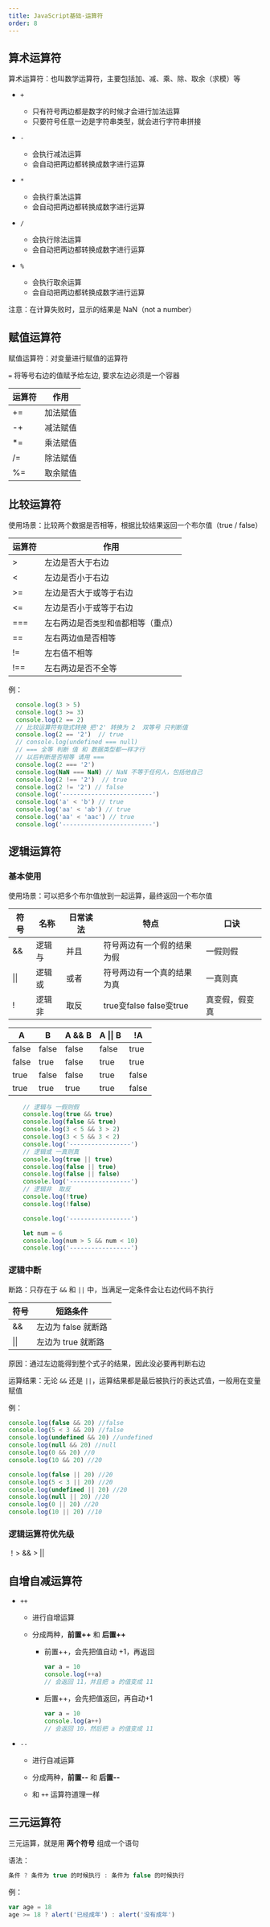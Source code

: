 ```yaml
---
title: JavaScript基础-运算符
order: 8
---
```


## 算术运算符

算术运算符：也叫数学运算符，主要包括加、减、乘、除、取余（求模）等

+ `+`
  + 只有符号两边都是数字的时候才会进行加法运算
  + 只要符号任意一边是字符串类型，就会进行字符串拼接

+ `-`
  + 会执行减法运算
  + 会自动把两边都转换成数字进行运算

+ `*`
  + 会执行乘法运算
  + 会自动把两边都转换成数字进行运算

+ `/`
  + 会执行除法运算
  + 会自动把两边都转换成数字进行运算

+ `%`
  + 会执行取余运算
  + 会自动把两边都转换成数字进行运算

注意：在计算失败时，显示的结果是 NaN（not a number）

## 赋值运算符

赋值运算符：对变量进行赋值的运算符

`=` 将等号右边的值赋予给左边, 要求左边必须是一个容器

| 运算符 | 作用     |
| ------ | -------- |
| +=     | 加法赋值 |
| -+     | 减法赋值 |
| *=     | 乘法赋值 |
| /=     | 除法赋值 |
| %=     | 取余赋值 |

## 比较运算符

使用场景：比较两个数据是否相等，根据比较结果返回一个布尔值（true / false）

| 运算符 | 作用                                   |
| ------ | -------------------------------------- |
| >      | 左边是否大于右边                       |
| <      | 左边是否小于右边                       |
| >=     | 左边是否大于或等于右边                 |
| <=     | 左边是否小于或等于右边                 |
| ===    | 左右两边是否`类型`和`值`都相等（重点） |
| ==     | 左右两边`值`是否相等                   |
| !=     | 左右值不相等                           |
| !==    | 左右两边是否不全等                     |

例：

```js
  console.log(3 > 5)
  console.log(3 >= 3)
  console.log(2 == 2)
  // 比较运算符有隐式转换 把'2' 转换为 2  双等号 只判断值
  console.log(2 == '2')  // true
  // console.log(undefined === null)
  // === 全等 判断 值 和 数据类型都一样才行
  // 以后判断是否相等 请用 ===  
  console.log(2 === '2')
  console.log(NaN === NaN) // NaN 不等于任何人，包括他自己
  console.log(2 !== '2')  // true  
  console.log(2 != '2') // false 
  console.log('-------------------------')
  console.log('a' < 'b') // true
  console.log('aa' < 'ab') // true
  console.log('aa' < 'aac') // true
  console.log('-------------------------')
```

## 逻辑运算符

### 基本使用

使用场景：可以把多个布尔值放到一起运算，最终返回一个布尔值

| 符号 | 名称   | 日常读法 | 特点                       | 口诀           |
| ---- | ------ | -------- | -------------------------- | -------------- |
| &&   | 逻辑与 | 并且     | 符号两边有一个假的结果为假 | 一假则假       |
| \|\| | 逻辑或 | 或者     | 符号两边有一个真的结果为真 | 一真则真       |
| !    | 逻辑非 | 取反     | true变false  false变true   | 真变假，假变真 |

| A     | B     | A && B | A \|\| B | !A    |
| ----- | ----- | ------ | -------- | ----- |
| false | false | false  | false    | true  |
| false | true  | false  | true     | true  |
| true  | false | false  | true     | false |
| true  | true  | true   | true     | false |

```js
    // 逻辑与 一假则假
    console.log(true && true)
    console.log(false && true)
    console.log(3 < 5 && 3 > 2)
    console.log(3 < 5 && 3 < 2)
    console.log('-----------------')
    // 逻辑或 一真则真
    console.log(true || true)
    console.log(false || true)
    console.log(false || false)
    console.log('-----------------')
    // 逻辑非  取反
    console.log(!true)
    console.log(!false)

    console.log('-----------------')

    let num = 6
    console.log(num > 5 && num < 10)
    console.log('-----------------')
```

### 逻辑中断

断路：只存在于 `&&` 和 `||` 中，当满足一定条件会让右边代码不执行

| 符号         | 短路条件            |
| ------------ | ------------------- |
| &&           | 左边为 false 就断路 |
| &#124;&#124; | 左边为 true 就断路  |

原因：通过左边能得到整个式子的结果，因此没必要再判断右边

运算结果：无论 `&&` 还是 `||`，运算结果都是最后被执行的表达式值，一般用在变量赋值

例：

```js
console.log(false && 20) //false
console.log(5 < 3 && 20) //false
console.log(undefined && 20) //undefined
console.log(null && 20) //null
console.log(0 && 20) //0
console.log(10 && 20) //20

console.log(false || 20) //20
console.log(5 < 3 || 20) //20
console.log(undefined || 20) //20
console.log(null || 20) //20
console.log(0 || 20) //20
console.log(10 || 20) //10
```

### 逻辑运算符优先级

！> && >  ||

## 自增自减运算符

+ `++`

  + 进行自增运算

  + 分成两种，**前置++** 和 **后置++**

    + 前置++，会先把值自动 +1，再返回

      ```js
      var a = 10
      console.log(++a)
      // 会返回 11，并且把 a 的值变成 11
      ```

    + 后置++，会先把值返回，再自动+1

      ```js
      var a = 10
      console.log(a++)
      // 会返回 10，然后把 a 的值变成 11
      ```

+ `--`

  - 进行自减运算

  - 分成两种，**前置--** 和 **后置--**

  - 和 `++` 运算符道理一样

## 三元运算符

三元运算，就是用 **两个符号** 组成一个语句

语法： 

```js
条件 ? 条件为 true 的时候执行 : 条件为 false 的时候执行
```

例：

```javascript
var age = 18
age >= 18 ? alert('已经成年') : alert('没有成年')
```

